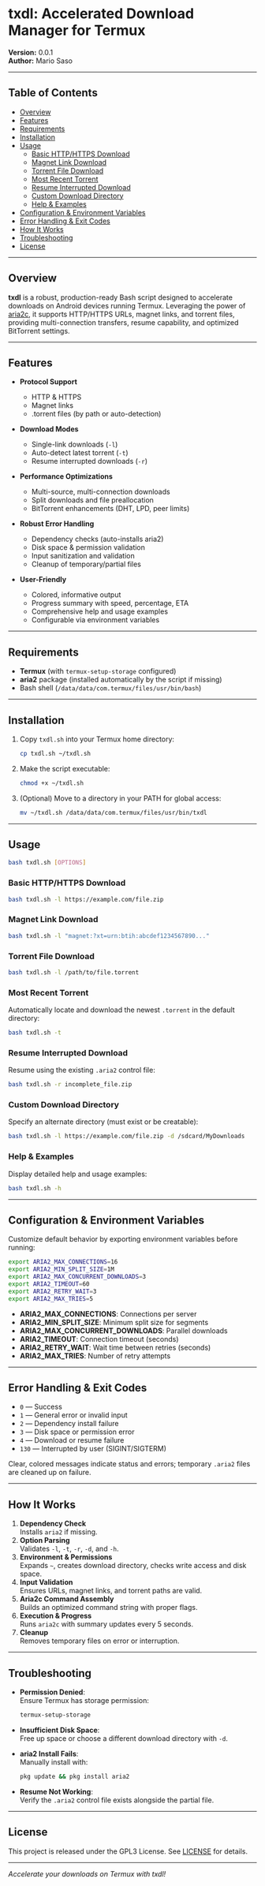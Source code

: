 # txdl: Accelerated Download Manager for Termux

**Version:** 0.0.1  
**Author:** Mario Saso

***

## Table of Contents

- [Overview](#overview)  
- [Features](#features)  
- [Requirements](#requirements)  
- [Installation](#installation)  
- [Usage](#usage)  
  - [Basic HTTP/HTTPS Download](#basic-httphttps-download)  
  - [Magnet Link Download](#magnet-link-download)  
  - [Torrent File Download](#torrent-file-download)  
  - [Most Recent Torrent](#most-recent-torrent)  
  - [Resume Interrupted Download](#resume-interrupted-download)  
  - [Custom Download Directory](#custom-download-directory)  
  - [Help & Examples](#help--examples)  
- [Configuration & Environment Variables](#configuration--environment-variables)  
- [Error Handling & Exit Codes](#error-handling--exit-codes)  
- [How It Works](#how-it-works)  
- [Troubleshooting](#troubleshooting)  
- [License](#license)  

***

## Overview

**txdl** is a robust, production-ready Bash script designed to accelerate downloads on Android devices running Termux. Leveraging the power of [aria2c](https://aria2.github.io/), it supports HTTP/HTTPS URLs, magnet links, and torrent files, providing multi-connection transfers, resume capability, and optimized BitTorrent settings.

***

## Features

- **Protocol Support**  
  - HTTP & HTTPS  
  - Magnet links  
  - .torrent files (by path or auto-detection)

- **Download Modes**  
  - Single-link downloads (`-l`)  
  - Auto-detect latest torrent (`-t`)  
  - Resume interrupted downloads (`-r`)

- **Performance Optimizations**  
  - Multi-source, multi-connection downloads  
  - Split downloads and file preallocation  
  - BitTorrent enhancements (DHT, LPD, peer limits)

- **Robust Error Handling**  
  - Dependency checks (auto-installs aria2)  
  - Disk space & permission validation  
  - Input sanitization and validation  
  - Cleanup of temporary/partial files  

- **User-Friendly**  
  - Colored, informative output  
  - Progress summary with speed, percentage, ETA  
  - Comprehensive help and usage examples  
  - Configurable via environment variables  

***

## Requirements

- **Termux** (with `termux-setup-storage` configured)  
- **aria2** package (installed automatically by the script if missing)  
- Bash shell (`/data/data/com.termux/files/usr/bin/bash`)  

***

## Installation

1. Copy `txdl.sh` into your Termux home directory:  
   ```bash
   cp txdl.sh ~/txdl.sh
   ```
2. Make the script executable:  
   ```bash
   chmod +x ~/txdl.sh
   ```
3. (Optional) Move to a directory in your PATH for global access:
   ```bash
   mv ~/txdl.sh /data/data/com.termux/files/usr/bin/txdl
   ```

***

## Usage

```bash
bash txdl.sh [OPTIONS]
```

### Basic HTTP/HTTPS Download

```bash
bash txdl.sh -l https://example.com/file.zip
```

### Magnet Link Download

```bash
bash txdl.sh -l "magnet:?xt=urn:btih:abcdef1234567890..."
```

### Torrent File Download

```bash
bash txdl.sh -l /path/to/file.torrent
```

### Most Recent Torrent

Automatically locate and download the newest `.torrent` in the default directory:

```bash
bash txdl.sh -t
```

### Resume Interrupted Download

Resume using the existing `.aria2` control file:

```bash
bash txdl.sh -r incomplete_file.zip
```

### Custom Download Directory

Specify an alternate directory (must exist or be creatable):

```bash
bash txdl.sh -l https://example.com/file.zip -d /sdcard/MyDownloads
```

### Help & Examples

Display detailed help and usage examples:

```bash
bash txdl.sh -h
```

***

## Configuration & Environment Variables

Customize default behavior by exporting environment variables before running:

```bash
export ARIA2_MAX_CONNECTIONS=16
export ARIA2_MIN_SPLIT_SIZE=1M
export ARIA2_MAX_CONCURRENT_DOWNLOADS=3
export ARIA2_TIMEOUT=60
export ARIA2_RETRY_WAIT=3
export ARIA2_MAX_TRIES=5
```

- **ARIA2_MAX_CONNECTIONS**: Connections per server  
- **ARIA2_MIN_SPLIT_SIZE**: Minimum split size for segments  
- **ARIA2_MAX_CONCURRENT_DOWNLOADS**: Parallel downloads  
- **ARIA2_TIMEOUT**: Connection timeout (seconds)  
- **ARIA2_RETRY_WAIT**: Wait time between retries (seconds)  
- **ARIA2_MAX_TRIES**: Number of retry attempts  

***

## Error Handling & Exit Codes

- `0` — Success  
- `1` — General error or invalid input  
- `2` — Dependency install failure  
- `3` — Disk space or permission error  
- `4` — Download or resume failure  
- `130` — Interrupted by user (SIGINT/SIGTERM)  

Clear, colored messages indicate status and errors; temporary `.aria2` files are cleaned up on failure.

***

## How It Works

1. **Dependency Check**  
   Installs `aria2` if missing.  
2. **Option Parsing**  
   Validates `-l`, `-t`, `-r`, `-d`, and `-h`.  
3. **Environment & Permissions**  
   Expands `~`, creates download directory, checks write access and disk space.  
4. **Input Validation**  
   Ensures URLs, magnet links, and torrent paths are valid.  
5. **Aria2c Command Assembly**  
   Builds an optimized command string with proper flags.  
6. **Execution & Progress**  
   Runs `aria2c` with summary updates every 5 seconds.  
7. **Cleanup**  
   Removes temporary files on error or interruption.  

***

## Troubleshooting

- **Permission Denied**:  
  Ensure Termux has storage permission:  
  ```bash
  termux-setup-storage
  ```

- **Insufficient Disk Space**:  
  Free up space or choose a different download directory with `-d`.

- **aria2 Install Fails**:  
  Manually install with:
  ```bash
  pkg update && pkg install aria2
  ```

- **Resume Not Working**:  
  Verify the `.aria2` control file exists alongside the partial file.  

***

## License

This project is released under the GPL3 License. See [LICENSE](LICENSE) for details.

***

*Accelerate your downloads on Termux with txdl!*

